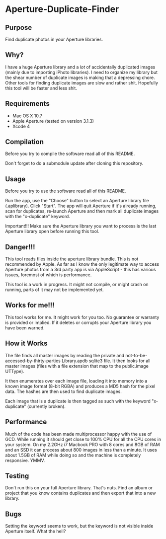 # Aperture-Duplicate-Finder

## Purpose

Find duplicate photos in your Aperture libraries.

## Why?

I have a huge Aperture library and a _lot_ of accidentally duplicated images (mainly due to importing iPhoto libraries). I need to organize my library but the shear number of duplicate images is making that a depressing chore. Other tools for finding duplicate images are slow and rather shit. Hopefully this tool will be faster and less shit.

## Requirements

* Mac OS X 10.7
* Apple Aperture (tested on version 3.1.3)
* Xcode 4

## Compilation

Before you try to compile the software read all of this README.

Don't forget to do a submodule update after cloning this repository.

## Usage

Before you try to use the software read all of this README.

Run the app, use the "Choose" button to select an Aperture library file (.aplibrary). Click "Start". The app will quit Aperture if it's already running, scan for duplicates, re-launch Aperture and then mark all duplicate images with the "x-duplicate" keyword.

Important!!! Make sure the Aperture library you want to process is the last Aperture library open before running this tool.

## Danger!!!

This tool reads files inside the aperture library bundle. This is not recommended by Apple. As far as I know the only legitimate way to access Aperture photos from a 3rd party app is via AppleScript - this has various issues, foremost of which is performance.

This tool is a work in progress. It might not compile, or might crash on running, parts of it may not be implemented yet.

## Works for me!!!

This tool works for me. It might work for you too. No guarantee or warranty is provided or implied. If it deletes or corrupts your Aperture library you have been warned.

## How it Works

The file finds all master images by reading the private and not-to-be-accessed-by-thirty-parties Library.apdb sqlite3 file. It then looks for all master images (files with a file extension that map to the public.image UTType).

It then enumerates over each image file, loading it into memory into a known image format (8-bit RGBA) and produces a MD5 hash for the pixel data. The hashes are then used to find duplicate images.

Each image that is a duplicate is then tagged as such with the keyword "x-duplicate" (currently broken).

## Performance

Much of the code has been made multiprocessor happy with the use of GCD. While running it should get close to 100% CPU for all the CPU cores in your system. On my 2.2GHz i7 Macbook PRO with 8 cores and 8GB of RAM and an SSD it can process about 800 images in less than a minute. It uses about 1.5GB of RAM while doing so and the machine is completely responsive. YMMV.

## Testing

Don't run this on your full Aperture library. That's nuts. Find an album or project that you know contains duplicates and then export that into a new library.

## Bugs

Setting the keyword seems to work, but the keyword is not visible inside Aperture itself. What the hell?
